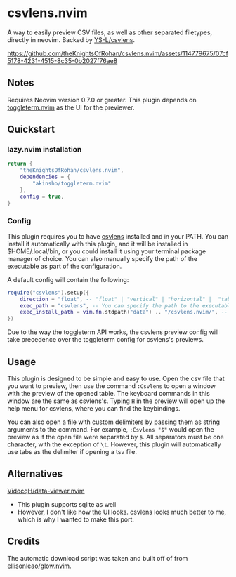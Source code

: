 # csvlens.nvim

A way to easily preview CSV files, as well as other separated filetypes, directly in neovim. Backed by [YS-L/csvlens](https://github.com/YS-L/csvlens).

https://github.com/theKnightsOfRohan/csvlens.nvim/assets/114779675/07cf5178-4231-4515-8c35-0b2027f76ae8

## Notes

Requires Neovim version 0.7.0 or greater.
This plugin depends on [toggleterm.nvim](https://github.com/akinsho/toggleterm.nvim) as the UI for the previewer.

## Quickstart

### lazy.nvim installation
```lua
return {
    "theKnightsOfRohan/csvlens.nvim",
    dependencies = {
        "akinsho/toggleterm.nvim"
    },
    config = true,
}
```

### Config

This plugin requires you to have [csvlens](https://github.com/YS-L/csvlens) installed and in your PATH. You can install it automatically with this plugin, and it will be installed in $HOME/.local/bin, or you could install it using your terminal package manager of choice. You can also manually specify the path of the executable as part of the configuration.

A default config will contain the following:
```lua
require("csvlens").setup({
    direction = "float", -- "float" | "vertical" | "horizontal" |  "tab"
    exec_path = "csvlens", -- You can specify the path to the executable if you wish. Otherwise, it will use the command.
    exec_install_path = vim.fn.stdpath("data") .. "/csvlens.nvim/", -- directory to install the executable to if it's not found in the exec_path, ends with /
})
```

Due to the way the toggleterm API works, the csvlens preview config will take precedence over the toggleterm config for csvlens's previews.

## Usage

This plugin is designed to be simple and easy to use. Open the csv file that you want to preview, then use the command `:Csvlens` to open a window with the preview of the opened table. The keyboard commands in this window are the same as csvlens's. Typing `H` in the preview will open up the help menu for csvlens, where you can find the keybindings.

You can also open a file with custom delimiters by passing them as string arguments to the command. For example, `:Csvlens "$"` would open the preview as if the open file were separated by `$`. All separators must be one character, with the exception of `\t`. However, this plugin will automatically use tabs as the delimiter if opening a tsv file.

## Alternatives

[VidocqH/data-viewer.nvim](https://github.com/VidocqH/data-viewer.nvim)
- This plugin supports sqlite as well
- However, I don't like how the UI looks. csvlens looks much better to me, which is why I wanted to make this port.

## Credits

The automatic download script was taken and built off of from [ellisonleao/glow.nvim](https://github.com/ellisonleao/glow.nvim).
